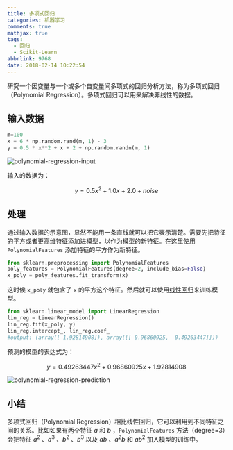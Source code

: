 ```yaml
---
title: 多项式回归
categories: 机器学习
comments: true
mathjax: true
tags:
  - 回归
  - Scikit-Learn
abbrlink: 9768
date: 2018-02-14 10:22:54
---
```


研究一个因变量与一个或多个自变量间多项式的回归分析方法，称为多项式回归（Polynomial Regression）。多项式回归可以用来解决非线性的数据。

<!--more-->

## 输入数据

```python
m=100
x = 6 * np.random.rand(m, 1) - 3
y = 0.5 * x**2 + x + 2 + np.random.randn(m, 1)
```

![polynomial-regression-input](polynomial-regression-input.svg)

输入的数据为：

$$
y = 0.5x^2 + 1.0x + 2.0 + noise
$$

## 处理

通过输入数据的示意图，显然不能用一条直线就可以把它表示清楚。需要先把特征的平方或者更高维特征添加进模型，以作为模型的新特征。在这里使用 `PolynomialFeatures` 添加特征的平方作为新特征。

```python
from sklearn.preprocessing import PolynomialFeatures
poly_features = PolynomialFeatures(degree=2, include_bias=False)
x_poly = poly_features.fit_transform(x)
```

这时候 `x_poly` 就包含了 `x` 的平方这个特征。然后就可以使用[线性回归](/posts/52662/)来训练模型。

```python
from sklearn.linear_model import LinearRegression
lin_reg = LinearRegression()
lin_reg.fit(x_poly, y)
lin_reg.intercept_, lin_reg.coef_
#output: (array([ 1.92814908]), array([[ 0.96860925,  0.49263447]]))
```

预测的模型的表达式为：

$$
y = 0.49263447x^2 + 0.96860925x + 1.92814908
$$

![polynomial-regression-prediction](polynomial-regression-prediction.svg)

## 小结

多项式回归（Polynomial Regression）相比线性回归，它可以利用到不同特征之间的关系。比如如果有两个特征 $a$ 和 $b$ ，`PolynomialFeatures` 方法（degree=3）会把特征 $a^2$ 、$a^3$ 、$b^2$ 、$b^3$ 以及 $ab$ 、$a^2b$ 和 $ab^2$ 加入模型的训练中。 